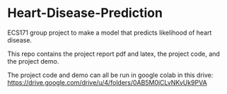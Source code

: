 # Heart-Disease-Prediction
ECS171 group project to make a model that predicts likelihood of heart disease.

This repo contains the project report pdf and latex, the project code, and the project demo.

The project code and demo can all be run in google colab in this drive: https://drive.google.com/drive/u/4/folders/0AB5M0jCLvNKvUk9PVA
